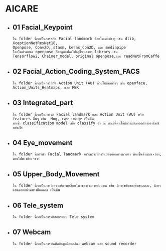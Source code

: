 # AICARE

*	##	01 Facial_Keypoint
		ใน folder นี้จะเป็นการสกัด Facial landmark ด้วยโมเดลต่างๆ เช่น dlib, XceptionNetResNet18,
		Openpose, Conv2D, stasm, keras_Con2D, และ mediapipe
		โดยในส่วนของ openpose ก็จะถูกแปลงไปอยู่ในหลายๆ library เช่น 
		Tensorflow2, Chainer_model, original openpose,และ readNetFromCaffe
*	##	02 Facial_Action_Coding_System_FACS
		ใน folder นี้จะเป็นการสกัด Action Unit (AU) ด้วยโมเดลต่างๆ เช่น openface, Action_Units_Heatmaps, และ FER
*	##	03 Integrated_part
		ใน folder นี้จะเป็นการนำ Facial landmark และ Action Unit (AU) หรือ features อื่นๆ เช่น  Hog, raw image เป็นต้น 
		มาเข้า classification model เพื่อ classify ว่า ณ ขณะนี้คนไข้มีการแสดงออกทางอารมณ์อย่างไร
*	##	04 Eye_movement
		ใน folder นี้การนำ Facial landmark มาวิเคราะห์การแสดงออกทางดวงตา มองขึ้นด้านบน-ล่าง, มองไปทางซ้าย-ขวา
*	##	05 Upper_Body_Movement 
		ใน folder นี้จะเป็นการวิเคราะห์การเคลื่อนไหวของร่างกายส่วนบน เช่น มีการขยับของศีรษะลดลง, มีการแสดงออกผ่านทางมือลดลง เป็นต้น
*	##	06 Tele_system
		ใน folder นี้จะเป็นการทำสอบระบบ Tele system
*	##	07 Webcam
		ใน folder นี้จะเป็นการบันทึกข้อมูลด้วยกล้อง webcam และ sound recorder
